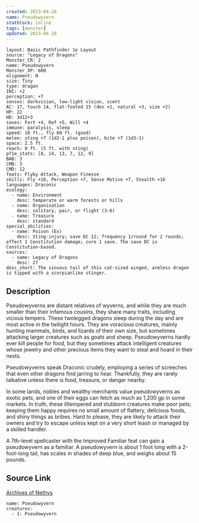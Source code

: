 ```yaml
---
created: 2023-04-28
name: Pseudowyvern
statblock: inline
tags: [monster]
updated: 2023-04-28
---
```

```statblock
layout: Basic Pathfinder 1e Layout
source: "Legacy of Dragons"
Monster_CR: 2
name: Pseudowyvern
Monster_XP: 600
alignment: N
size: Tiny
type: dragon
INI: +2
perception: +7
senses: darkvision, low-light vision, scent
AC: 17, touch 14, flat-footed 15 (dex +2, natural +3, size +2)
HP: 22
HD: 3d12+3
saves: Fort +4, Ref +5, Will +4
immune: paralysis, sleep
speed: 10 ft., fly 60 ft. (good)
melee: sting +7 (1d2-1 plus poison), bite +7 (1d3-1)
space: 2.5 ft.
reach: 0 ft. (5 ft. with sting)
pf1e_stats: [8, 14, 13, 7, 12, 9]
BAB: 3
CMB: 3
CMD: 12
feats: Flyby Attack, Weapon Finesse
skills: Fly +16, Perception +7, Sense Motive +7, Stealth +16
languages: Draconic
ecology:
  - name: Environment
    desc: temperate or warm forests or hills
  - name: Organisation
    desc: solitary, pair, or flight (3-6)
  - name: Treasure
    desc: standard
special_abilities:
  - name: Poison (Ex)
    desc: Sting-injury; save DC 12; frequency 1/round for 2 rounds; effect 1 Constitution damage; cure 1 save. The save DC is Constitution-based.
sources:
  - name: Legacy of Dragons
    desc: 27
desc_short: The sinuous tail of this cat-sized winged, armless dragon is tipped with a scorpianlike stinger.
```
## Description
Pseudowyverns are distant relatives of wyverns, and while they are much smaller than their infamous cousins, they share many traits, including vicious tempers. These twolegged dragons sleep during the day and are most active in the twilight hours. They are voracious creatures, mainly hunting mammals, birds, and lizards of their own size, but sometimes attacking larger creatures such as goats and sheep. Pseudowyverns hardly ever kill people for food, but they sometimes attack intelligent creatures whose jewelry and other precious items they want to steal and hoard in their nests.

 Pseudowyverns speak Draconic crudely, employing a series of screeches that even other dragons find jarring to hear. Thankfully, they are rarely talkative unless there is food, treasure, or danger nearby. 

 In some lands, nobles and wealthy merchants value pseudowyverns as exotic pets, and one of their eggs can fetch as much as 1,200 gp in some markets. In truth, these illtempered and stubborn creatures make poor pets; keeping them happy requires no small amount of flattery, delicious foods, and shiny things as bribes. Hard to please, they are likely to attack their owners and try to escape unless kept on a very short leash or managed by a skilled handler.

 A 7th-level spellcaster with the Improved Familiar feat can gain a pseudowyvern as a familiar. A pseudowyvern is about 1 foot long with a 2-foot-long tail, has scales in shades of deep blue, and weighs about 15 pounds. 
## Source Link
[Archives of Nethys](https://aonprd.com/MonsterDisplay.aspx?ItemName=Pseudowyvern)
```encounter-table
name: Pseudowyvern
creatures:
  - 1: Pseudowyvern
```
